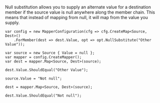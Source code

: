 Null substitution allows you to supply an alternate value for a destination member if the source value is null anywhere along the member chain. This means that instead of mapping from null, it will map from the value you supply.

    var config = new MapperConfiguration(cfg => cfg.CreateMap<Source, Dest>()
        .ForMember(dest => dest.Value, opt => opt.NullSubstitute("Other Value"));

    var source = new Source { Value = null };
    var mapper = config.CreateMapper();
    var dest = mapper.Map<Source, Dest>(source);

    dest.Value.ShouldEqual("Other Value");

    source.Value = "Not null";

    dest = mapper.Map<Source, Dest>(source);

    dest.Value.ShouldEqual("Not null");